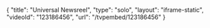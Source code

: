 {
    "title": "Universal Newsreel",
    "type": "solo",
    "layout": "iframe-static",
    "videoId": "123186456",
    "url": "\/tvpembed\/123186456"
}